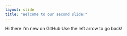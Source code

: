 ```yaml
---
layout: slide
title: "Welcome to our second slide!"
---
```

Hi there I'm new on GitHub
Use the left arrow to go back!
